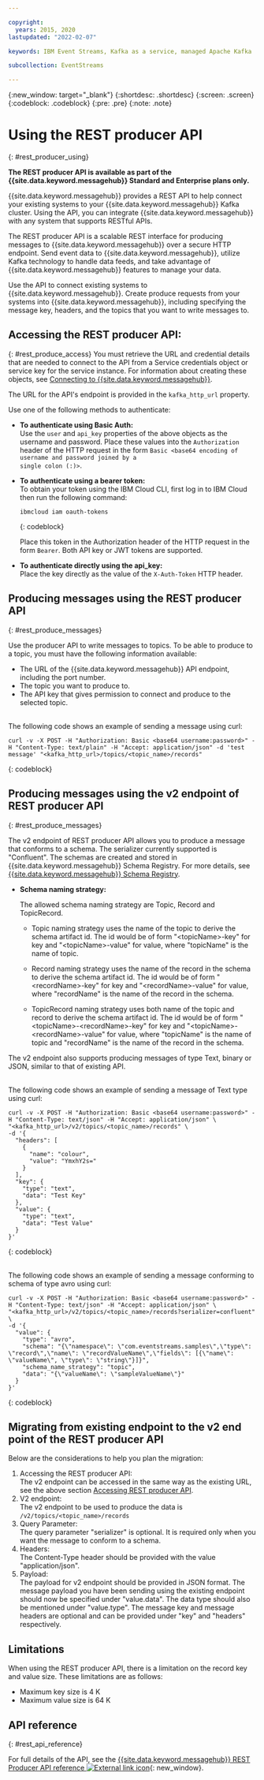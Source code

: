 ```yaml
---

copyright:
  years: 2015, 2020
lastupdated: "2022-02-07"

keywords: IBM Event Streams, Kafka as a service, managed Apache Kafka

subcollection: EventStreams

---
```


{:new_window: target="_blank"}
{:shortdesc: .shortdesc}
{:screen: .screen}
{:codeblock: .codeblock}
{:pre: .pre}
{:note: .note}

# Using the REST producer API
{: #rest_producer_using}


**The REST producer API is available as part of the {{site.data.keyword.messagehub}} Standard and Enterprise plans only.**

{{site.data.keyword.messagehub}} provides a REST API to help connect your existing systems to your {{site.data.keyword.messagehub}} Kafka cluster. Using the API, you can integrate {{site.data.keyword.messagehub}} with any system that supports RESTful APIs.

The REST producer API is a scalable REST interface for producing messages to {{site.data.keyword.messagehub}} over a secure HTTP endpoint. Send event data to {{site.data.keyword.messagehub}}, utilize Kafka technology to handle data feeds, and take advantage of {{site.data.keyword.messagehub}} features to manage your data.

Use the API to connect existing systems to {{site.data.keyword.messagehub}}. Create produce requests from your systems into {{site.data.keyword.messagehub}}, including specifying the message key, headers, and the topics that you want to write messages to.


## Accessing the REST producer API:
{: #rest_produce_access}
You must retrieve the URL and credential details that are needed to connect to the API from a Service credentials object or service key for the service instance. For information about creating these objects, see 
[Connecting to {{site.data.keyword.messagehub}}](/docs/EventStreams?topic=EventStreams-connecting).

The URL for the API's endpoint is provided in the ```kafka_http_url``` property.

Use one of the following methods to authenticate:

* **To authenticate using Basic Auth:**<br/> 
    Use the <code>user</code> and <code>api_key</code> properties of the above objects as the username and password. Place these values into the <code>Authorization</code> header of the HTTP request in the form <code>Basic &lt;base64 encoding of username and password joined by a single colon (:)&gt;</code>.

* **To authenticate using a bearer token:**<br/> 
    To obtain your token using the IBM Cloud CLI, first log in to IBM Cloud then run the following command: 

    ```
    ibmcloud iam oauth-tokens
    ```
    {: codeblock}

    Place this token in the Authorization header of the HTTP request in the form <code>Bearer<token></code>. Both API key or JWT tokens are supported. 

* **To authenticate directly using the api_key:**<br/> 
    Place the key directly as the value of the <code>X-Auth-Token</code> HTTP header.

## Producing messages using the REST producer API
{: #rest_produce_messages}

Use the producer API to write messages to topics. To be able to produce to a topic, you must have the following information available:

* The URL of the {{site.data.keyword.messagehub}} API endpoint, including the port number.
* The topic you want to produce to.
* The API key that gives permission to connect and produce to the selected topic.

<br/>
The following code shows an example of sending a message using curl:

```
curl -v -X POST -H "Authorization: Basic <base64 username:password>" -H "Content-Type: text/plain" -H "Accept: application/json" -d 'test message' "<kafka_http_url>/topics/<topic_name>/records"
```
{: codeblock}

## Producing messages using the v2 endpoint of REST producer API
{: #rest_produce_messages}

The v2 endpoint of REST producer API allows you to produce a message that conforms to a schema. The serializer currently supported is "Confluent". The schemas are created and stored in {{site.data.keyword.messagehub}} Schema Registry. For more details, see [{{site.data.keyword.messagehub}} Schema Registry](/docs/EventStreams?topic=ES_schema_registry).

* **Schema naming strategy:**<br/> 

    The allowed schema naming strategy are Topic, Record and TopicRecord. 

    * Topic naming strategy uses the name of the topic to derive the schema artifact id. The id would be of form "\<topicName\>-key" for key and "\<topicName\>-value" for value, where "topicName" is the name of topic.

    * Record naming strategy uses the name of the record in the schema to derive the schema artifact id. The id would be of form "\<recordName\>-key" for key and "\<recordName\>-value" for value, where "recordName" is the name of the record in the schema.

    * TopicRecord naming strategy uses both name of the topic and record to derive the schema artifact id. The id would be of form "\<topicName\>-\<recordName\>-key" for key and "\<topicName\>-\<recordName\>-value" for value, where "topicName" is the name of topic and "recordName" is the name of the record in the schema.

The v2 endpoint also supports producing messages of type Text, binary or JSON, similar to that of existing API.

<br/>
The following code shows an example of sending a message of Text type using curl:

```
curl -v -X POST -H "Authorization: Basic <base64 username:password>" -H "Content-Type: text/json" -H "Accept: application/json" \
"<kafka_http_url>/v2/topics/<topic_name>/records" \
-d '{
  "headers": [
    {
      "name": "colour",
      "value": "YmxhY2s="
    }
  ],
  "key": {
    "type": "text",
    "data": "Test Key"
  },
  "value": {
    "type": "text",
    "data": "Test Value"
  }
}'
```
{: codeblock}


<br/>
The following code shows an example of sending a message conforming to schema of type avro using curl:

```
curl -v -X POST -H "Authorization: Basic <base64 username:password>" -H "Content-Type: text/json" -H "Accept: application/json" \
"<kafka_http_url>/v2/topics/<topic_name>/records?serializer=confluent" \
-d '{
  "value": {
    "type": "avro",
    "schema": "{\"namespace\": \"com.eventstreams.samples\",\"type\": \"record\",\"name\": \"recordValueName\",\"fields\": [{\"name\": \"valueName\", \"type\": \"string\"}]}",
    "schema_name_strategy": "topic",
    "data": "{\"valueName\": \"sampleValueName\"}"
  }
}' 

```
{: codeblock}


## Migrating from existing endpoint to the v2 end point of the REST producer API
Below are the considerations to help you plan the migration: <br>
1. Accessing the REST producer API: <br>
    The v2 endpoint can be accessed in the same way as the existing URL, see the above section [Accessing REST producer API](/docs/EventStreams?topic=rest_produce_access).
2. V2 endpoint: <br>
    The v2 endpoint to be used to produce the data is `/v2/topics/<topic_name>/records`
3. Query Parameter: <br>
    The query parameter "serializer" is optional. It is required only when you want the message to conform to a schema.
4. Headers: <br>
    The Content-Type header should be provided with the value "application/json".
5. Payload: <br>
    The payload for v2 endpoint should be provided in JSON format. The message payload you have been sending using the existing endpoint should now be specified under "value.data". The data type should also be mentioned under "value.type". The message key and message headers are optional and can be provided under "key" and "headers" respectively.

## Limitations

When using the REST producer API, there is a limitation on the record key and value size. These limitations are as follows:
* Maximum key size is 4 K 
* Maximum value size is 64 K

## API reference
{: #rest_api_reference}

For full details of the API, see the 
[{{site.data.keyword.messagehub}} REST Producer API reference ![External link icon](../../icons/launch-glyph.svg "External link icon")](https://cloud.ibm.com/apidocs/event-streams){: new_window}.
